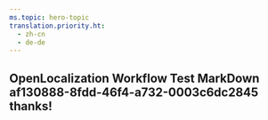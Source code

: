 ```yaml
---
ms.topic: hero-topic
translation.priority.ht: 
  - zh-cn
  - de-de
---
```

## OpenLocalization Workflow Test MarkDown af130888-8fdd-46f4-a732-0003c6dc2845 thanks!
